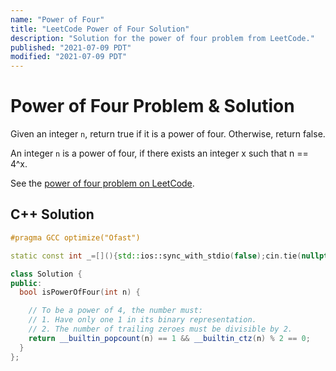 ```yaml
---
name: "Power of Four"
title: "LeetCode Power of Four Solution"
description: "Solution for the power of four problem from LeetCode."
published: "2021-07-09 PDT"
modified: "2021-07-09 PDT"
---
```


# Power of Four Problem & Solution

Given an integer `n`, return true if it is a power of four.
Otherwise, return false.

An integer `n` is a power of four, if there exists an integer x such that n == 4^x.

See the [power of four problem on LeetCode](https://leetcode.com/problems/power-of-four).

## C++ Solution

```cpp
#pragma GCC optimize("Ofast")

static const int _=[](){std::ios::sync_with_stdio(false);cin.tie(nullptr);cout.tie(nullptr);return 0;}();

class Solution {
public:
  bool isPowerOfFour(int n) {

    // To be a power of 4, the number must:
    // 1. Have only one 1 in its binary representation.
    // 2. The number of trailing zeroes must be divisible by 2.
    return __builtin_popcount(n) == 1 && __builtin_ctz(n) % 2 == 0;
  }
};
```

